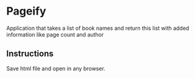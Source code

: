# Pageify
Application that takes a list of book names and return this list with added information like page count and author


## Instructions
Save html file and open in any browser.
